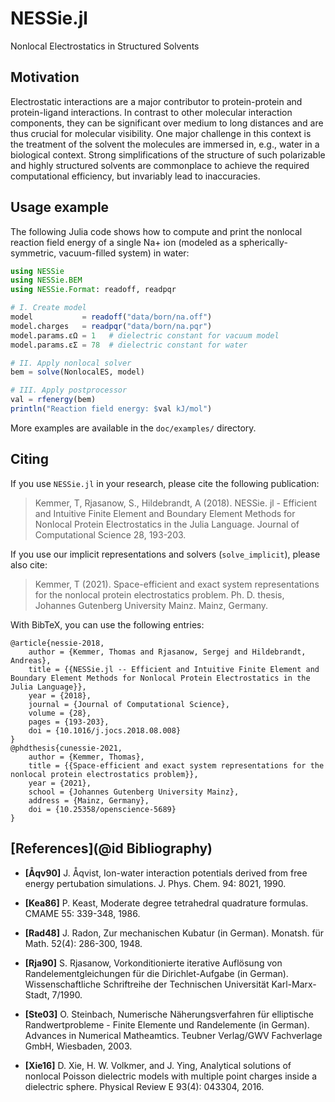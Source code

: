 # NESSie.jl
Nonlocal Electrostatics in Structured Solvents


## Motivation
Electrostatic interactions are a major contributor to protein-protein and protein-ligand interactions. In contrast to other molecular interaction components, they can be significant over medium to long distances and are thus crucial for molecular visibility. One major challenge in this context is the treatment of the solvent the molecules are immersed in, e.g., water in a biological context. Strong simplifications of the structure of such polarizable and highly structured solvents are commonplace to achieve the required computational efficiency, but invariably lead to inaccuracies.


## Usage example
The following Julia code shows how to compute and print the nonlocal reaction field energy
of a single Na+ ion (modeled as a spherically-symmetric, vacuum-filled system) in water:

```julia
using NESSie
using NESSie.BEM
using NESSie.Format: readoff, readpqr

# I. Create model
model           = readoff("data/born/na.off")
model.charges   = readpqr("data/born/na.pqr")
model.params.εΩ = 1   # dielectric constant for vacuum model
model.params.εΣ = 78  # dielectric constant for water

# II. Apply nonlocal solver
bem = solve(NonlocalES, model)

# III. Apply postprocessor
val = rfenergy(bem)
println("Reaction field energy: $val kJ/mol")
```
More examples are available in the `doc/examples/` directory.


## Citing
If you use `NESSie.jl` in your research, please cite the following publication:
> Kemmer, T, Rjasanow, S., Hildebrandt, A (2018). NESSie. jl - Efficient and Intuitive
> Finite Element and Boundary Element Methods for Nonlocal Protein Electrostatics in the
> Julia Language. Journal of Computational Science 28, 193-203.

If you use our implicit representations and solvers (`solve_implicit`), please also cite:
> Kemmer, T (2021). Space-efficient and exact system representations for the nonlocal protein
> electrostatics problem. Ph. D. thesis, Johannes Gutenberg University Mainz. Mainz, Germany.

With BibTeX, you can use the following entries:
```
@article{nessie-2018,
    author = {Kemmer, Thomas and Rjasanow, Sergej and Hildebrandt, Andreas},
    title = {{NESSie.jl -- Efficient and Intuitive Finite Element and Boundary Element Methods for Nonlocal Protein Electrostatics in the Julia Language}},
    year = {2018},
    journal = {Journal of Computational Science},
    volume = {28},
    pages = {193-203},
    doi = {10.1016/j.jocs.2018.08.008}
}
@phdthesis{cunessie-2021,
	author = {Kemmer, Thomas},
	title = {{Space-efficient and exact system representations for the nonlocal protein electrostatics problem}},
	year = {2021},
	school = {Johannes Gutenberg University Mainz},
	address = {Mainz, Germany},
	doi = {10.25358/openscience-5689}
}
```


## [References](@id Bibliography)

 * **[Åqv90]**
   J. Åqvist, Ion-water interaction potentials derived from free energy pertubation
   simulations. J. Phys. Chem. 94: 8021, 1990.

 * **[Kea86]**
   P. Keast, Moderate degree tetrahedral quadrature formulas. CMAME 55: 339-348, 1986.

 * **[Rad48]**
   J. Radon, Zur mechanischen Kubatur (in German). Monatsh. für Math. 52(4): 286-300, 1948.

 * **[Rja90]**
   S. Rjasanow, Vorkonditionierte iterative Auflösung von Randelementgleichungen für die
   Dirichlet-Aufgabe (in German). Wissenschaftliche Schriftreihe der Technischen
   Universität Karl-Marx-Stadt, 7/1990.

 * **[Ste03]**
   O. Steinbach, Numerische Näherungsverfahren für elliptische Randwertprobleme - Finite
   Elemente und Randelemente (in German). Advances in Numerical Matheamtics. Teubner
   Verlag/GWV Fachverlage GmbH, Wiesbaden, 2003.

 * **[Xie16]**
   D. Xie, H. W. Volkmer, and J. Ying, Analytical solutions of nonlocal Poisson dielectric
   models with multiple point charges inside a dielectric sphere. Physical Review E 93(4):
   043304, 2016.

